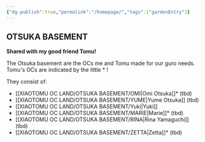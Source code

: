 ```yaml
---
{"dg-publish":true,"permalink":"/homepage/","tags":["gardenEntry"]}
---
```


## OTSUKA BASEMENT
**Shared with my good friend Tomu!**

The Otsuka basement are the OCs me and Tomu made for our guro needs. Tomu's OCs are indicated by the little * ! 

They consist of:

- [[XIAOTOMU OC LAND/OTSUKA BASEMENT/OMI\|Omi Otsuka]]* (tbd)
- [[XIAOTOMU OC LAND/OTSUKA BASEMENT/YUME\|Yume Otsuka]] (tbd)
- [[XIAOTOMU OC LAND/OTSUKA BASEMENT/Yuki\|Yuki]]
- [[XIAOTOMU OC LAND/OTSUKA BASEMENT/MARIE\|Marie]]* (tbd)
- [[XIAOTOMU OC LAND/OTSUKA BASEMENT/RINA\|Rina Yamaguchi]] (tbd)
- [[XIAOTOMU OC LAND/OTSUKA BASEMENT/ZETTA\|Zetta]]* (tbd)


